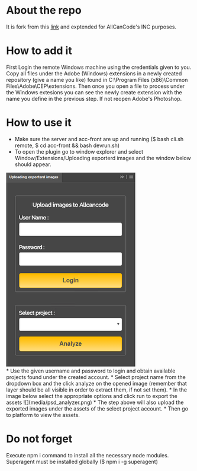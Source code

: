 # About the repo
It is fork from this [link](https://github.com/hsw107/Photoshop-Export-Layers-to-Files-Fast) and exptended for AllCanCode's INC purposes.

# How to add it
First Login the remote Windows machine using the credentials given to you.
Copy all files under the Adobe (Windows) extensions in a newly created repository (give a name you like)
found in C:\Program Files (x86)\Common Files\Adobe\CEP\extensions\.
Then once you open a file to process under the Windows extesions you can see the newly create extension with the name you define in the previous step.
If not reopen Adobe's Photoshop.

# How to use it
* Make sure the server and acc-front are up and running ($ bash cli.sh remote, $ cd acc-front && bash devrun.sh)
* To open the plugin go to window explorer and select Window/Extensions/Uploading exporterd images and the window below should appear. <br />
<div>
  <img style="float: middle;" src="media/psd_exporter_plugin.png" />
<div/>
* Use the given username and password to login and obtain available projects found under the created account.
* Select project name from the dropdown box and the click analyze on the opened image (remember that layer should be all visible in order to extract them, if not set them).
* In the image below select the appropriate options and click run to export the assets
![](media/psd_analyzer.png)
* The step above will also upload the exported images under the assets of the select project account.
* Then go to platform to view the assets.

# Do not forget
Execute npm i command to install all the necessary node modules.
Superagent must be installed globally ($ npm i -g superagent)
